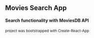 ## Movies Search App

#### Search functionality with MoviesDB API
<small>project was bootstrapped with Create-React-App</small>
